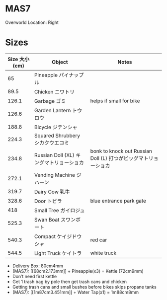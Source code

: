 # MAS7

Overworld Location: Right
# Sizes
| Size 大小 (cm) | Object            | Notes                   |
| --------- | ----------------- | ----------------------- |
| 65        | Pineapple パイナップル        |                         |
| 89.5      | Chicken ニワトリ          |                         |
| 126.1     | Garbage ゴミ          | helps if small for bike |
| 126.6     | Garden Lantern トウロウ   |                         |
| 188.8     | Bicycle ジテンシャ          |                         |
| 224.3     | Squared Shrubbery シカクウエコミ |                         |
| 234.8     | Russian Doll (XL) キングマトリョーショカ | bonk to knock out Russian Doll (L) 打つがビッグマトリョーショカ |
| 272.1     | Vending Machine ジハーン  |                         |
| 319.7     | Dairy Cow 乳牛        |                         |
| 328.6     | Door トビラ             | blue entrance park gate |
| 418       | Small Tree ガイロジュ       |                         |
| 525.3     | Swan Boat スワンボート         |                         |
| 540.3     | Compact ケイジドウシャ           | red car                 |
| 544.5     | Light Truck ケイトラ      | white truck             |

- Delivery Box: 80cm4mm
- (MAS7): [[68cm2.173mm]] + Pineapple(x3) = Kettle (72cm9mm)
- Don’t need first kettle
- Get 1 trash bag by pole then get trash cans and chicken
- Getting trash cans and small bushes before bikes skips propane tanks
- (MAS7): [[1m87cm3.451mm]] + Water Tap(x1) = 1m88cm8mm